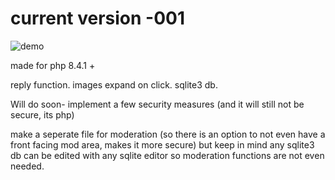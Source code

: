 
# current version -001

![demo](https://github.com/user-attachments/assets/0c217ccc-eb66-44ab-bac5-241a6da54dc0)

made for php 8.4.1 +

reply function. images expand on click. sqlite3 db. 

Will do soon- implement a few security measures (and it will still not be secure, its php)

make a seperate file for moderation (so there is an option to not even have a front facing mod area, makes it more secure) but keep in mind any sqlite3 db can be edited with any sqlite editor so moderation functions are not even needed. 


